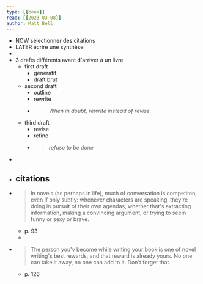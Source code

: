 ```yaml
---
type: [[book]]
read: [[2023-03-08]] 
author: Matt Bell
---
```


- NOW sélectionner des citations
- LATER écrire une synthèse
-
- 3 drafts différents avant d'arriver à un livre
	- first draft
		- génératif
		- draft brut
	- second draft
		- outline
		- rewrite
		- > *When in doubt, rewrite instead of revise*
	- third draft
		- revise
		- refine
		- > *refuse to be done*
-
- ## citations
- > In novels (as perhaps in life), much of conversation is competiton, even if only subtly: whenever characters are speaking, they're doing in pursuit of their own agendas, whether that's extracting information, making a convincing argument, or trying to seem funny or sexy or brave.
	- p. 93
	-
- > The person you'v become while writing your book is one of novel writing's best rewards, and that reward is already yours. No one can take it away, no one can add to it. Don't forget that.
	- p. 126
